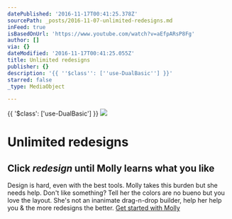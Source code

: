 ```yaml
---
datePublished: '2016-11-17T00:41:25.378Z'
sourcePath: _posts/2016-11-07-unlimited-redesigns.md
inFeed: true
isBasedOnUrl: 'https://www.youtube.com/watch?v=aEfpARsP8Fg'
author: []
via: {}
dateModified: '2016-11-17T00:41:25.055Z'
title: Unlimited redesigns
publisher: {}
description: '{{ ''$class'': [''use-DualBasic''] }}'
starred: false
_type: MediaObject

---
```

{{ '$class': \['use-DualBasic'\] }}
![](https://the-grid-user-content.s3-us-west-2.amazonaws.com/ef92a1ef-795a-4ae4-b2b2-639bf3f1e719.jpg)

# Unlimited redesigns

## Click _**redesign**_ until Molly learns what you like

Design is hard, even with the best tools. Molly takes this burden but she needs help. Don't like something? Tell her the colors are no bueno but you love the layout. She's not an inanimate drag-n-drop builder, help her help you & the more redesigns the better.
[Get started with Molly][0]

[0]: https://plans.thegrid.io/